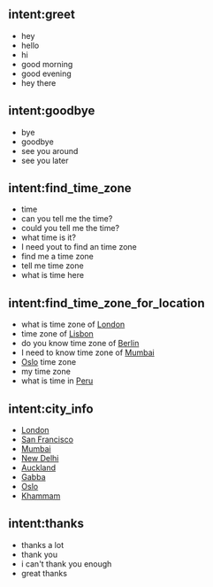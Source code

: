## intent:greet
- hey
- hello
- hi
- good morning
- good evening
- hey there

## intent:goodbye
- bye
- goodbye
- see you around
- see you  later

## intent:find_time_zone
- time
- can you tell me the time?
- could you tell me the time?
- what time is it?
- I need yout to find an time zone
- find me a time zone
- tell me time zone
- what is time here



## intent:find_time_zone_for_location
- what is time zone of [London](city)
- time zone of [Lisbon](city)
- do you know time zone of [Berlin](city)
- I need to know time zone of [Mumbai](city)
- [Oslo](city) time zone
- my time zone
- what is time in [Peru](city)


## intent:city_info
- [London](city)
- [San Francisco](city)
- [Mumbai](city)
- [New Delhi](city)
- [Auckland](city)
- [Gabba](city)
- [Oslo](city)
- [Khammam](city)



## intent:thanks
- thanks a lot
- thank you
- i can't thank you enough
- great thanks
